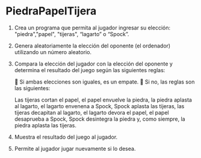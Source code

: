 # PiedraPapelTijera

1. Crea un programa que permita al jugador ingresar su elección: "piedra","papel", "tijeras", “lagarto” o “Spock”.

2. Genera aleatoriamente la elección del oponente (el ordenador) utilizando un número aleatorio.

4. Compara la elección del jugador con la elección del oponente y determina el resultado del juego según las siguientes reglas:

       Si ambas elecciones son iguales, es un empate.
       Si no, las reglas son las siguientes:
      
      Las tijeras cortan el papel, el papel envuelve la piedra, la piedra aplasta al lagarto, el lagarto envenena a Spock, Spock aplasta las tijeras, las tijeras decapitan al lagarto, el lagarto devora el papel, 
      el papel desaprueba a Spock, Spock desintegra la piedra y, como siempre, la piedra aplasta las tijeras.

5. Muestra el resultado del juego al jugador.
   
6. Permite al jugador jugar nuevamente si lo desea.
